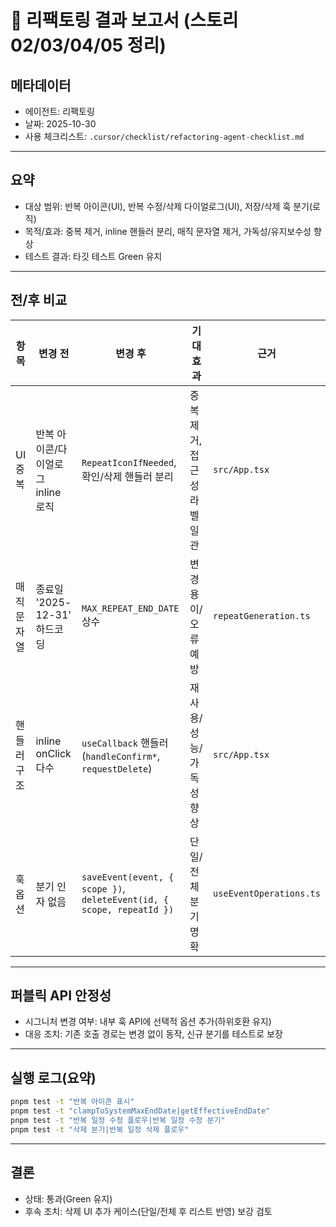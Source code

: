 # 🔧 리팩토링 결과 보고서 (스토리 02/03/04/05 정리)

## 메타데이터
- 에이전트: 리팩토링
- 날짜: 2025-10-30
- 사용 체크리스트: `.cursor/checklist/refactoring-agent-checklist.md`

---

## 요약
- 대상 범위: 반복 아이콘(UI), 반복 수정/삭제 다이얼로그(UI), 저장/삭제 훅 분기(로직)
- 목적/효과: 중복 제거, inline 핸들러 분리, 매직 문자열 제거, 가독성/유지보수성 향상
- 테스트 결과: 타깃 테스트 Green 유지

---

## 전/후 비교
| 항목 | 변경 전 | 변경 후 | 기대 효과 | 근거 |
|------|--------|--------|----------|------|
| UI 중복 | 반복 아이콘/다이얼로그 inline 로직 | `RepeatIconIfNeeded`, 확인/삭제 핸들러 분리 | 중복 제거, 접근성 라벨 일관 | `src/App.tsx` |
| 매직 문자열 | 종료일 '2025-12-31' 하드코딩 | `MAX_REPEAT_END_DATE` 상수 | 변경 용이/오류 예방 | `repeatGeneration.ts` |
| 핸들러 구조 | inline onClick 다수 | `useCallback` 핸들러(`handleConfirm*`, `requestDelete`) | 재사용/성능/가독성 향상 | `src/App.tsx` |
| 훅 옵션 | 분기 인자 없음 | `saveEvent(event, { scope })`, `deleteEvent(id, { scope, repeatId })` | 단일/전체 분기 명확 | `useEventOperations.ts` |

---

## 퍼블릭 API 안정성
- 시그니처 변경 여부: 내부 훅 API에 선택적 옵션 추가(하위호환 유지)
- 대응 조치: 기존 호출 경로는 변경 없이 동작, 신규 분기를 테스트로 보장

---

## 실행 로그(요약)
```bash
pnpm test -t "반복 아이콘 표시"
pnpm test -t "clampToSystemMaxEndDate|getEffectiveEndDate"
pnpm test -t "반복 일정 수정 플로우|반복 일정 수정 분기"
pnpm test -t "삭제 분기|반복 일정 삭제 플로우"
```

---

## 결론
- 상태: 통과(Green 유지)
- 후속 조치: 삭제 UI 추가 케이스(단일/전체 후 리스트 반영) 보강 검토


